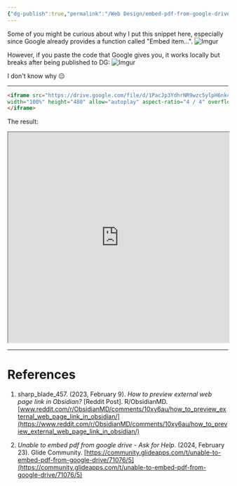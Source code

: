 ```yaml
---
{"dg-publish":true,"permalink":"/Web Design/embed-pdf-from-google-drive/","title":"Embed PDFs from Google Drive","noteIcon":"1","created":"2024-09-16T02:15:54.000+08:00","updated":"2024-09-16T10:14:21.000+08:00"}
---
```



Some of you might be curious about why I put this snippet here, especially since Google already provides a function called "Embed item...".
![Imgur](https://imgur.com/VRmPTQ1.jpeg)

However, if you paste the code that Google gives you, it works locally but breaks after being published to DG:
![Imgur](https://imgur.com/ocYRDuH.jpeg)

I don't know why 😑

---

```html
<iframe src="https://drive.google.com/file/d/1PacJp3YdhrNR9wzc5ylpH6nkcmLvHjVM/preview" 
width="100%" height="480" allow="autoplay" aspect-ratio="4 / 4" overflow="hidden" position="absolute" scrolling="no">
</iframe>
```

The result:
<iframe src="https://drive.google.com/file/d/1PacJp3YdhrNR9wzc5ylpH6nkcmLvHjVM/preview" 
width="100%" height="480" allow="autoplay" aspect-ratio="4 / 4" overflow="hidden" position="absolute" scrolling="no">
</iframe>

---

# References

1. sharp_blade_457. (2023, February 9). _How to preview external web page link in Obsidian?_ [Reddit Post]. R/ObsidianMD. [www.reddit.com/r/ObsidianMD/comments/10xy6au/how_to_preview_external_web_page_link_in_obsidian/](https://www.reddit.com/r/ObsidianMD/comments/10xy6au/how_to_preview_external_web_page_link_in_obsidian/)

2. _Unable to embed pdf from google drive - Ask for Help_. (2024, February 23). Glide Community. [https://community.glideapps.com/t/unable-to-embed-pdf-from-google-drive/71076/5](https://community.glideapps.com/t/unable-to-embed-pdf-from-google-drive/71076/5)

